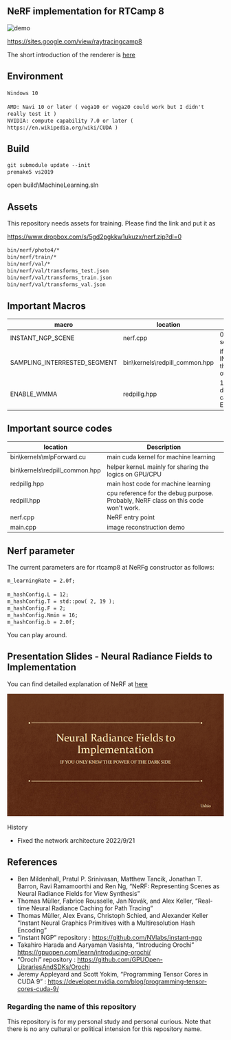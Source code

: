 ## NeRF implementation for RTCamp 8

![demo](render.png)

https://sites.google.com/view/raytracingcamp8

The short introduction of the renderer is [here](slides/RedPill_Ushio.pdf)

## Environment
    Windows 10

    AMD: Navi 10 or later ( vega10 or vega20 could work but I didn't really test it )
    NVIDIA: compute capability 7.0 or later ( https://en.wikipedia.org/wiki/CUDA )

## Build

```
git submodule update --init
premake5 vs2019
```

open build\MachineLearning.sln

## Assets
This repository needs assets for training. Please find the link and put it as

https://www.dropbox.com/s/5gd2pgkkw1ukuzx/nerf.zip?dl=0

```
bin/nerf/photo4/*
bin/nerf/train/*
bin/nerf/val/*
bin/nerf/val/transforms_test.json
bin/nerf/val/transforms_train.json
bin/nerf/val/transforms_val.json
```

## Important Macros
| macro      | location| Description |
| ----------- |----------- | ----------- |
| INSTANT_NGP_SCENE | nerf.cpp | 0: rtcamp8 scene, 1: lego scene |
| SAMPLING_INTERRESTED_SEGMENT | bin\kernels\redpill_common.hpp | if INSTANT_NGP_SCENE==0 then this should be 1, otherwise 0 |
| ENABLE_WMMA | redpillg.hpp | 1 is recommended at NV device. AMD device cannot compile ENABLE_WMMA=1 yet |

## Important source codes
|  location| Description |
| ----------- | ----------- |
| bin\kernels\mlpForward.cu | main cuda kernel for machine learning |
| bin\kernels\redpill_common.hpp | helper kernel. mainly for sharing the logics on GPU/CPU |
| redpillg.hpp | main host code for machine learning |
| redpill.hpp | cpu reference for the debug purpose. Probably, NeRF class on this code won't work. |
| nerf.cpp | NeRF entry point |
| main.cpp | image reconstruction demo |

## Nerf parameter

The current parameters are for rtcamp8 at NeRFg constructor as follows:
```
m_learningRate = 2.0f;

m_hashConfig.L = 12;
m_hashConfig.T = std::pow( 2, 19 );
m_hashConfig.F = 2;
m_hashConfig.Nmin = 16;
m_hashConfig.b = 2.0f;
```

You can play around.

## Presentation Slides - Neural Radiance Fields to Implementation
You can find detailed explanation of NeRF at [here](slides/Presentation_NeRF_Ushio.pdf)

[![demo](slides/Presentation_NeRF_Ushio_Thumb.png)](slides/Presentation_NeRF_Ushio.pdf)

History
- Fixed the network architecture 2022/9/21

## References
- Ben Mildenhall, Pratul P. Srinivasan, Matthew Tancik, Jonathan T. Barron, Ravi Ramamoorthi and Ren Ng, “NeRF: Representing Scenes as Neural Radiance Fields for View Synthesis”
- Thomas Müller, Fabrice Rousselle, Jan Novák, and Alex Keller, “Real-time Neural Radiance Caching for Path Tracing”
- Thomas Müller, Alex Evans, Christoph Schied, and Alexander Keller “Instant Neural Graphics Primitives with a Multiresolution Hash Encoding”
- “Instant NGP” repository : https://github.com/NVlabs/instant-ngp
- Takahiro Harada and Aaryaman Vasishta, “Introducing Orochi” https://gpuopen.com/learn/introducing-orochi/
- “Orochi” repository : https://github.com/GPUOpen-LibrariesAndSDKs/Orochi
- Jeremy Appleyard and Scott Yokim, “Programming Tensor Cores in CUDA 9” : https://developer.nvidia.com/blog/programming-tensor-cores-cuda-9/

### Regarding the name of this repository
This repository is for my personal study and personal curious.
Note that there is no any cultural or political intension for this repository name.
